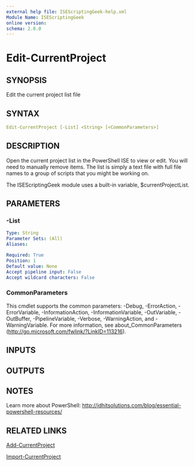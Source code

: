 ```yaml
---
external help file: ISEScriptingGeek-help.xml
Module Name: ISEScriptingGeek
online version:
schema: 2.0.0
---
```


# Edit-CurrentProject

## SYNOPSIS

Edit the current project list file

## SYNTAX

```yaml
Edit-CurrentProject [-List] <String> [<CommonParameters>]
```

## DESCRIPTION

Open the current project list in the PowerShell ISE to view or edit. You will need to manually remove items.
The list is simply a text file with full file names to a group of scripts that you might be working on.

The ISEScriptingGeek module uses a built-in variable, $currentProjectList.

## PARAMETERS

### -List

```yaml
Type: String
Parameter Sets: (All)
Aliases:

Required: True
Position: 1
Default value: None
Accept pipeline input: False
Accept wildcard characters: False
```

### CommonParameters

This cmdlet supports the common parameters: -Debug, -ErrorAction, -ErrorVariable, -InformationAction, -InformationVariable, -OutVariable, -OutBuffer, -PipelineVariable, -Verbose, -WarningAction, and -WarningVariable.
For more information, see about_CommonParameters (http://go.microsoft.com/fwlink/?LinkID=113216).

## INPUTS

## OUTPUTS

## NOTES

Learn more about PowerShell: http://jdhitsolutions.com/blog/essential-powershell-resources/

## RELATED LINKS

[Add-CurrentProject]()

[Import-CurrentProject]()
